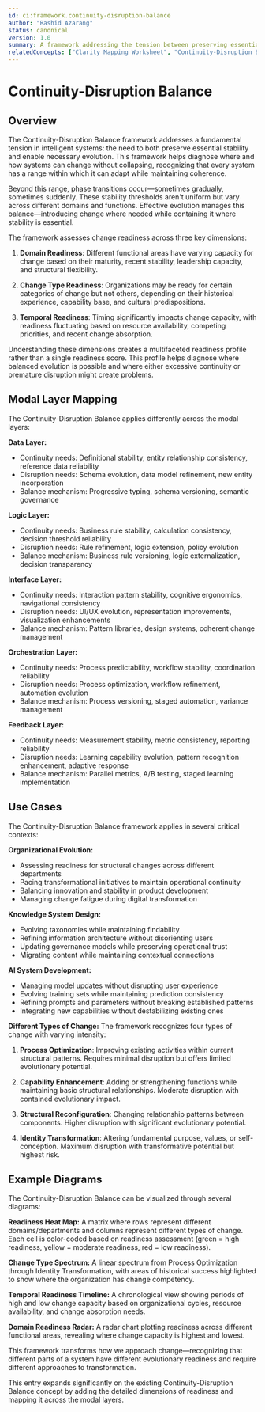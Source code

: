 ```yaml
---
id: ci:framework.continuity-disruption-balance
author: "Rashid Azarang"
status: canonical
version: 1.0
summary: A framework addressing the tension between preserving essential stability and enabling necessary evolution in intelligent systems. Assesses readiness for change across three dimensions - Domain Readiness, Change Type Readiness, and Temporal Readiness, creating a multifaceted profile rather than a single readiness score.
relatedConcepts: ["Clarity Mapping Worksheet", "Continuity-Disruption Balance", "Cultural Resistance as Ballup", "Layer-Maturity Grid", "Maturity vs. Balance 2×2", "Modal Layer Architecture", "Progressive Typing", "Structural Debt", "Universal Evolutionary Stages"]
---
```


# Continuity-Disruption Balance

<!-- migrated from knowledge-base repo on 2025-04 -->
<!-- replaced original v1.0 with expanded content from pending -->

## Overview

The Continuity-Disruption Balance framework addresses a fundamental tension in intelligent systems: the need to both preserve essential stability and enable necessary evolution. This framework helps diagnose where and how systems can change without collapsing, recognizing that every system has a range within which it can adapt while maintaining coherence.

Beyond this range, phase transitions occur—sometimes gradually, sometimes suddenly. These stability thresholds aren't uniform but vary across different domains and functions. Effective evolution manages this balance—introducing change where needed while containing it where stability is essential.

The framework assesses change readiness across three key dimensions:

1. **Domain Readiness**: Different functional areas have varying capacity for change based on their maturity, recent stability, leadership capacity, and structural flexibility.

2. **Change Type Readiness**: Organizations may be ready for certain categories of change but not others, depending on their historical experience, capability base, and cultural predispositions.

3. **Temporal Readiness**: Timing significantly impacts change capacity, with readiness fluctuating based on resource availability, competing priorities, and recent change absorption.

Understanding these dimensions creates a multifaceted readiness profile rather than a single readiness score. This profile helps diagnose where balanced evolution is possible and where either excessive continuity or premature disruption might create problems.

## Modal Layer Mapping

The Continuity-Disruption Balance applies differently across the modal layers:

**Data Layer:**
- Continuity needs: Definitional stability, entity relationship consistency, reference data reliability
- Disruption needs: Schema evolution, data model refinement, new entity incorporation
- Balance mechanism: Progressive typing, schema versioning, semantic governance

**Logic Layer:**
- Continuity needs: Business rule stability, calculation consistency, decision threshold reliability
- Disruption needs: Rule refinement, logic extension, policy evolution
- Balance mechanism: Business rule versioning, logic externalization, decision transparency

**Interface Layer:**
- Continuity needs: Interaction pattern stability, cognitive ergonomics, navigational consistency
- Disruption needs: UI/UX evolution, representation improvements, visualization enhancements
- Balance mechanism: Pattern libraries, design systems, coherent change management

**Orchestration Layer:**
- Continuity needs: Process predictability, workflow stability, coordination reliability
- Disruption needs: Process optimization, workflow refinement, automation evolution
- Balance mechanism: Process versioning, staged automation, variance management

**Feedback Layer:**
- Continuity needs: Measurement stability, metric consistency, reporting reliability
- Disruption needs: Learning capability evolution, pattern recognition enhancement, adaptive response
- Balance mechanism: Parallel metrics, A/B testing, staged learning implementation

## Use Cases

The Continuity-Disruption Balance framework applies in several critical contexts:

**Organizational Evolution:**
- Assessing readiness for structural changes across different departments
- Pacing transformational initiatives to maintain operational continuity
- Balancing innovation and stability in product development
- Managing change fatigue during digital transformation

**Knowledge System Design:**
- Evolving taxonomies while maintaining findability
- Refining information architecture without disorienting users
- Updating governance models while preserving operational trust
- Migrating content while maintaining contextual connections

**AI System Development:**
- Managing model updates without disrupting user experience
- Evolving training sets while maintaining prediction consistency
- Refining prompts and parameters without breaking established patterns
- Integrating new capabilities without destabilizing existing ones

**Different Types of Change:**
The framework recognizes four types of change with varying intensity:

1. **Process Optimization**: Improving existing activities within current structural patterns. Requires minimal disruption but offers limited evolutionary potential.

2. **Capability Enhancement**: Adding or strengthening functions while maintaining basic structural relationships. Moderate disruption with contained evolutionary impact.

3. **Structural Reconfiguration**: Changing relationship patterns between components. Higher disruption with significant evolutionary potential.

4. **Identity Transformation**: Altering fundamental purpose, values, or self-conception. Maximum disruption with transformative potential but highest risk.

## Example Diagrams

The Continuity-Disruption Balance can be visualized through several diagrams:

**Readiness Heat Map:**
A matrix where rows represent different domains/departments and columns represent different types of change. Each cell is color-coded based on readiness assessment (green = high readiness, yellow = moderate readiness, red = low readiness).

**Change Type Spectrum:**
A linear spectrum from Process Optimization through Identity Transformation, with areas of historical success highlighted to show where the organization has change competency.

**Temporal Readiness Timeline:**
A chronological view showing periods of high and low change capacity based on organizational cycles, resource availability, and change absorption needs.

**Domain Readiness Radar:**
A radar chart plotting readiness across different functional areas, revealing where change capacity is highest and lowest.

This framework transforms how we approach change—recognizing that different parts of a system have different evolutionary readiness and require different approaches to transformation.

This entry expands significantly on the existing Continuity-Disruption Balance concept by adding the detailed dimensions of readiness and mapping it across the modal layers.